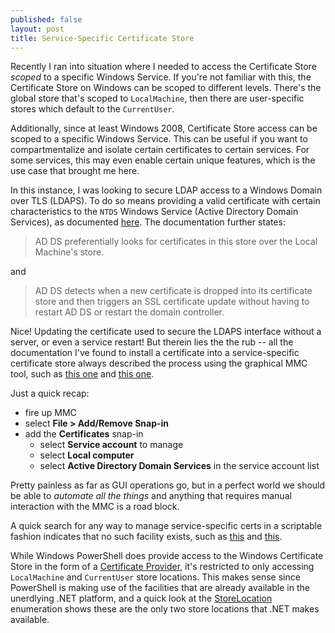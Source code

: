 ```yaml
---
published: false
layout: post
title: Service-Specific Certificate Store
---
```


Recently I ran into situation where I needed to access the Certificate Store *scoped* to a specific Windows Service.  If you're not familiar with this, the Certificate Store on Windows can be scoped to different levels.  There's the global store that's scoped to `LocalMachine`, then there are user-specific stores which default to the `CurrentUser`.

Additionally, since at least Windows 2008, Certificate Store access can be scoped to a specific Windows Service.  This can be useful if you want to compartmentalize and isolate certain certificates to certain services.  For some services, this may even enable certain unique features, which is the use case that brought me here.

In this instance, I was looking to secure LDAP access to a Windows Domain over TLS (LDAPS).  To do so means providing a valid certificate with certain characteristics to the `NTDS` Windows Service (Active Directory Domain Services), as documented [here](https://support.microsoft.com/en-us/help/321051/how-to-enable-ldap-over-ssl-with-a-third-party-certification-authority).  The documentation further states:

> AD DS preferentially looks for certificates in this store over the Local Machine's store.

and

> AD DS detects when a new certificate is dropped into its certificate store and then triggers an SSL certificate update without having to restart AD DS or restart the domain controller.

Nice!  Updating the certificate used to secure the LDAPS interface without a server, or even a service restart!  But therein lies the the rub -- all the documentation I've found to install a certificate into a service-specific certificate store always described the process using the graphical MMC tool, such as [this one](https://social.technet.microsoft.com/wiki/contents/articles/2980.ldap-over-ssl-ldaps-certificate.aspx#Exporting_the_LDAPS_Certificate_and_Importing_for_use_with_AD_DS) and [this one](https://docs.microsoft.com/en-us/previous-versions/windows/it-pro/windows-server-2008-R2-and-2008/dd941846(v=ws.10)#to-import-a-certificate-into-the-ad-ds-personal-store).

Just a quick recap:

* fire up MMC
* select **File > Add/Remove Snap-in**
* add the **Certificates** snap-in
  * select **Service account** to manage
  * select **Local computer**
  * select **Active Directory Domain Services** in the service account list

Pretty painless as far as GUI operations go, but in a perfect world we should be able to *automate all the things* and anything that requires manual interaction with the MMC is a road block.

A quick search for any way to manage service-specific certs in a scriptable fashion indicates that no such facility exists, such as [this](https://stackoverflow.com/questions/5149607/how-to-open-a-windows-service-certificate-store) and [this](https://social.technet.microsoft.com/Forums/en-US/07be0526-a8e7-4453-a1b0-910ff959758b/import-certificate-into-service-accounts-personal-store?forum=winserversecurity).

While Windows PowerShell does provide access to the Windows Certificate Store in the form of a [Certificate Provider](https://docs.microsoft.com/en-us/powershell/module/microsoft.powershell.security/about/about_certificate_provider), it's restricted to only accessing `LocalMachine` and `CurrentUser` store locations.  This makes sense since PowerShell is making use of the facilities that are already available in the unerdlying .NET platform, and a quick look at the [StoreLocation](https://docs.microsoft.com/en-us/dotnet/api/system.security.cryptography.x509certificates.storelocation) enumeration shows these are the only two store locations that .NET makes available.


